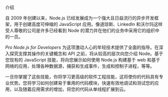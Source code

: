 介绍

自 2009 年创建以来，Node.js 已经发展成为一个强大且日益流行的异步开发框架，用于创建高度可伸缩的 JavaScript 应用。像道琼斯、LinkedIn 和沃尔玛这样受人尊敬的公司是许多已经看到 Node 的潜力并在他们的业务中采用它的组织中的一员。

*Pro Node.js for Developers* 为这项激动人心的年轻技术提供了全面的指导。在深入探究支撑其操作的关键概念和 API 之前，将从较高的层次向您介绍 Node。基于您现有的 JavaScript 技能，将向您展示如何使用 Node.js 构建基于 web 和基于网络的应用，处理各种数据源，捕获和生成事件，生成和控制子进程，等等。

一旦你掌握了这些技能，你将学习更高级的软件工程技能，这将使你的代码具有专业优势。您将学习如何创建易于重用的代码模块，快速有效地调试和测试您的应用，以及随着应用需求的增加，将您的代码从单线程扩展到云。